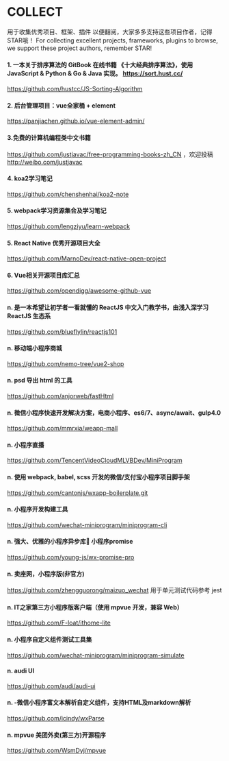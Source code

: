 # COLLECT
用于收集优秀项目、框架、插件 以便翻阅，大家多多支持这些项目作者，记得STAR哦！
For collecting excellent projects, frameworks, plugins to browse, we support these project authors, remember STAR!

#### 1. 一本关于排序算法的 GitBook 在线书籍 《十大经典排序算法》，使用 JavaScript & Python & Go & Java 实现。 https://sort.hust.cc/
https://github.com/hustcc/JS-Sorting-Algorithm

#### 2. 后台管理项目：vue全家桶 + element 
https://panjiachen.github.io/vue-element-admin/

#### 3.免费的计算机编程类中文书籍 
https://github.com/justjavac/free-programming-books-zh_CN ，欢迎投稿 http://weibo.com/justjavac

#### 4. koa2学习笔记
https://github.com/chenshenhai/koa2-note

#### 5. webpack学习资源集合及学习笔记
https://github.com/lengziyu/learn-webpack

#### 5. React Native 优秀开源项目大全
https://github.com/MarnoDev/react-native-open-project

#### 6. Vue相关开源项目库汇总
https://github.com/opendigg/awesome-github-vue

#### n. 是一本希望让初学者一看就懂的 ReactJS 中文入门教学书，由浅入深学习 ReactJS 生态系
https://github.com/blueflylin/reactjs101

#### n. 移动端小程序商城
https://github.com/nemo-tree/vue2-shop

#### n. psd 导出 html 的工具
https://github.com/anjorweb/fastHtml

#### n. 微信小程序快速开发解决方案，电商小程序、es6/7、async/await、gulp4.0
https://github.com/mmrxia/weapp-mall

#### n. 小程序直播
https://github.com/TencentVideoCloudMLVBDev/MiniProgram

#### n. 使用 webpack, babel, scss 开发的微信/支付宝小程序项目脚手架
https://github.com/cantonjs/wxapp-boilerplate.git

#### n. 小程序开发构建工具
https://github.com/wechat-miniprogram/miniprogram-cli

#### n. 强大、优雅的小程序异步库:rocket: 小程序promise
https://github.com/young-js/wx-promise-pro

#### n. 卖座网，小程序版(非官方) 
https://github.com/zhengguorong/maizuo_wechat
用于单元测试代码参考 jest

#### n. IT之家第三方小程序版客户端（使用 mpvue 开发，兼容 Web）
https://github.com/F-loat/ithome-lite

#### n. 小程序自定义组件测试工具集 
https://github.com/wechat-miniprogram/miniprogram-simulate

#### n. audi UI
https://github.com/audi/audi-ui

#### n. -微信小程序富文本解析自定义组件，支持HTML及markdown解析 
https://github.com/icindy/wxParse

#### n.  mpvue 美团外卖(第三方)开源程序
https://github.com/WsmDyj/mpvue
